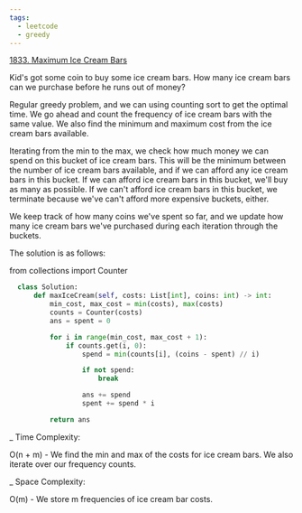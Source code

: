 ```yaml
---
tags:
  - leetcode
  - greedy
---
```


<a href="https://leetcode.com/problems/maximum-ice-cream-bars/">1833. Maximum
Ice Cream Bars</a>

Kid's got some coin to buy some ice cream bars. How many ice cream bars can we
purchase before he runs out of money?

Regular greedy problem, and we can using counting sort to get the optimal time.
We go ahead and count the frequency of ice cream bars with the same value. We
also find the minimum and maximum cost from the ice cream bars available.

Iterating from the min to the max, we check how much money we can spend on this
bucket of ice cream bars. This will be the minimum between the number of ice
cream bars available, and if we can afford any ice cream bars in this bucket. If
we can afford ice cream bars in this bucket, we'll buy as many as possible. If
we can't afford ice cream bars in this bucket, we terminate because we've can't
afford more expensive buckets, either.

We keep track of how many coins we've spent so far, and we update how many ice
cream bars we've purchased during each iteration through the buckets.

The solution is as follows:

from collections import Counter

```python
  class Solution:
      def maxIceCream(self, costs: List[int], coins: int) -> int:
          min_cost, max_cost = min(costs), max(costs)
          counts = Counter(costs)
          ans = spent = 0

          for i in range(min_cost, max_cost + 1):
              if counts.get(i, 0):
                  spend = min(counts[i], (coins - spent) // i)

                  if not spend:
                      break

                  ans += spend
                  spent += spend * i

          return ans
```

\_ Time Complexity:

O(n + m) - We find the min and max of the costs for ice cream bars. We also
iterate over our frequency counts.

\_ Space Complexity:

O(m) - We store m frequencies of ice cream bar costs.
